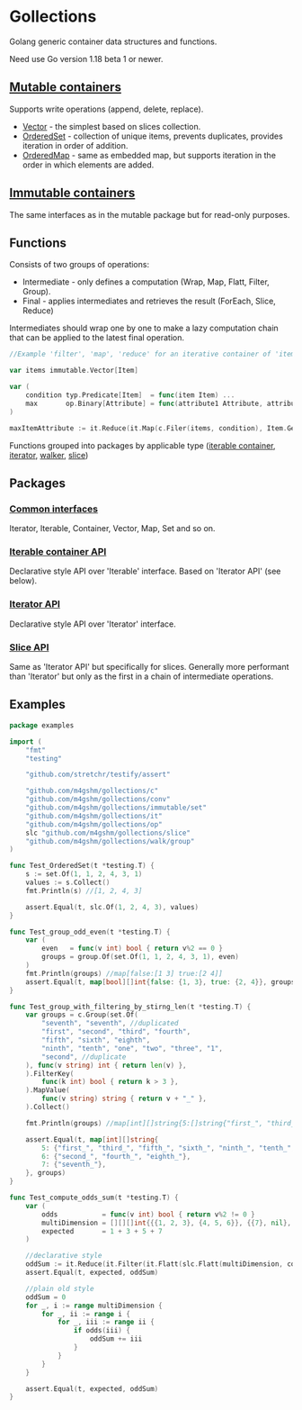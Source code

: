 # Gollections

Golang generic container data structures and functions.

Need use Go version 1.18 beta 1 or newer.

## [Mutable containers](./mutable/api.go)

Supports write operations (append, delete, replace).

  * [Vector](./mutable/vector/api.go) - the simplest based on slices collection.
  * [OrderedSet](./mutable/set/api.go) - collection of unique items, prevents duplicates, provides iteration in order of addition.
  * [OrderedMap](./mutable/dict/api.go) - same as embedded map, but supports iteration in the order in which elements are added.

## [Immutable containers](./immutable/api.go) 

The same interfaces as in the mutable package but for read-only purposes.


## Functions

Consists of two groups of operations:
 * Intermediate - only defines a computation (Wrap, Map, Flatt, Filter, Group).
 * Final - applies intermediates and retrieves the result (ForEach, Slice, Reduce)

Intermediates should wrap one by one to make a lazy computation chain that can be applied to the latest final operation.

```go
//Example 'filter', 'map', 'reduce' for an iterative container of 'items'

var items immutable.Vector[Item]

var (
    condition typ.Predicate[Item]  = func(item Item) ...
    max       op.Binary[Attribute] = func(attribute1 Attribute, attribute2 Attribute) ...
) 

maxItemAttribute := it.Reduce(it.Map(c.Filer(items, condition), Item.GetAttribute), max)
```
Functions grouped into packages by applicable type ([iterable container](./c/api.go), [iterator](./it/api.go), [walker](walk/api.go), [slice](slice/api.go))

## Packages
### [Common interfaces](./typ/iface.go)

Iterator, Iterable, Container, Vector, Map, Set and so on.

### [Iterable container API](./c/api.go)
Declarative style API over 'Iterable' interface. Based on 'Iterator API' (see below).

### [Iterator API](./it/api.go)
Declarative style API over 'Iterator' interface. 

### [Slice API](./slice/api.go)
Same as 'Iterator API' but specifically for slices. Generally more performant than 'Iterator' but only as the first in a chain of intermediate operations.



## Examples
```go
package examples

import (
	"fmt"
	"testing"

	"github.com/stretchr/testify/assert"

	"github.com/m4gshm/gollections/c"
	"github.com/m4gshm/gollections/conv"
	"github.com/m4gshm/gollections/immutable/set"
	"github.com/m4gshm/gollections/it"
	"github.com/m4gshm/gollections/op"
	slc "github.com/m4gshm/gollections/slice"
	"github.com/m4gshm/gollections/walk/group"
)

func Test_OrderedSet(t *testing.T) {
	s := set.Of(1, 1, 2, 4, 3, 1)
	values := s.Collect()
	fmt.Println(s) //[1, 2, 4, 3]

	assert.Equal(t, slc.Of(1, 2, 4, 3), values)
}

func Test_group_odd_even(t *testing.T) {
	var (
		even   = func(v int) bool { return v%2 == 0 }
		groups = group.Of(set.Of(1, 1, 2, 4, 3, 1), even)
	)
	fmt.Println(groups) //map[false:[1 3] true:[2 4]]
	assert.Equal(t, map[bool][]int{false: {1, 3}, true: {2, 4}}, groups)
}

func Test_group_with_filtering_by_stirng_len(t *testing.T) {
	var groups = c.Group(set.Of(
		"seventh", "seventh", //duplicated
		"first", "second", "third", "fourth",
		"fifth", "sixth", "eighth",
		"ninth", "tenth", "one", "two", "three", "1",
		"second", //duplicate
	), func(v string) int { return len(v) },
	).FilterKey(
		func(k int) bool { return k > 3 },
	).MapValue(
		func(v string) string { return v + "_" },
	).Collect()

	fmt.Println(groups) //map[int][]string{5:[]string{"first_", "third_", "fifth_", "sixth_", "ninth_", "tenth_", "three_"}, 6:[]string{"second_", "fourth_", "eighth_"}, 7:[]string{"seventh_"}}

	assert.Equal(t, map[int][]string{
		5: {"first_", "third_", "fifth_", "sixth_", "ninth_", "tenth_", "three_"},
		6: {"second_", "fourth_", "eighth_"},
		7: {"seventh_"},
	}, groups)
}

func Test_compute_odds_sum(t *testing.T) {
	var (
		odds           = func(v int) bool { return v%2 != 0 }
		multiDimension = [][][]int{{{1, 2, 3}, {4, 5, 6}}, {{7}, nil}, nil}
		expected       = 1 + 3 + 5 + 7
	)

	//declarative style
	oddSum := it.Reduce(it.Filter(it.Flatt(slc.Flatt(multiDimension, conv.To[[][]int]), conv.To[[]int]), odds), op.Sum[int])
	assert.Equal(t, expected, oddSum)

	//plain old style
	oddSum = 0
	for _, i := range multiDimension {
		for _, ii := range i {
			for _, iii := range ii {
				if odds(iii) {
					oddSum += iii
				}
			}
		}
	}

	assert.Equal(t, expected, oddSum)
}
```